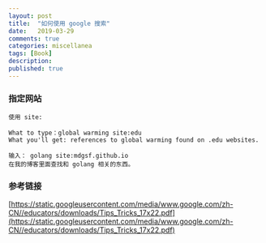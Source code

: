 ```yaml
---
layout: post
title:  "如何使用 google 搜索"
date:   2019-03-29
comments: true
categories: miscellanea
tags: [Book]
description:
published: true
---
```


### 指定网站

```
使用 site:
```

```
What to type：global warming site:edu
What you'll get: references to global warming found on .edu websites.
```

```
输入： golang site:mdgsf.github.io
在我的博客里面查找和 golang 相关的东西。
```


### 参考链接

[https://static.googleusercontent.com/media/www.google.com/zh-CN//educators/downloads/Tips_Tricks_17x22.pdf](https://static.googleusercontent.com/media/www.google.com/zh-CN//educators/downloads/Tips_Tricks_17x22.pdf)

